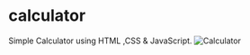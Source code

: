 # calculator
Simple Calculator using HTML ,CSS &amp; JavaScript.
![Calculator](https://user-images.githubusercontent.com/74749656/187931402-28e27b4f-59b2-4407-a54a-8d263c53b6b5.jpg)
